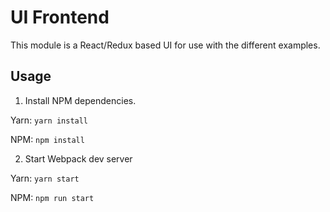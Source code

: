 # UI Frontend
This module is a React/Redux based UI for use with the different examples.

## Usage

1. Install NPM dependencies.

Yarn: `yarn install`

NPM: `npm install`

2. Start Webpack dev server

Yarn: `yarn start`

NPM: `npm run start`
